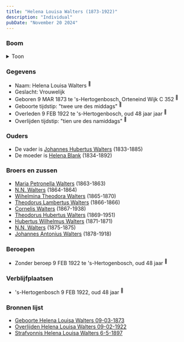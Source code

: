 ```yaml
---
title: "Helena Louisa Walters (1873-1922)"
description: "Individual"
pubDate: "November 20 2024"
---
```


### Boom
<details><summary>Toon</summary>

![test](https://www.plantuml.com/plantuml/svg/dPDFIyD04CNl-oa6FVHKQ1Fx9wKK6scieYAYYAUoISPcoMQtx6oG8ltkJctKOaN1sp8xRzzlth2dvANpTQK5bSgif9CLf38hbyxM9Z-psZhmJXhYApHU52f7o9JBDExEMAty6YgiKdIqAv57XzQlLoZsNisq989N0G2nTJcw-q9bfK6YyRYIoamc48gD42suVRSYiLCSNTf26kw3USqUlYPub9ejw0WamKMdqnb40CUpCEabCHkyFYlK-GR6erIcwqLglTSuca0tWEd3ENI7OGWjQi_vBRj4arhAYZqHbRNM2sdoHUOiKMhPcjKHN4-VM3pi7Oet7wXpr6Wan5gQyfDks66w99w5i_0Nkh3B1dTRkfD_qF5ibzCRLaV1BtZZqGlckJBBhLypJpzu1qqODEZ1iLRBmgzHQ_l2i1lHnDjkDnsYcUYhq2YviBsA-k9R65UsLYGFTXRruNFlVwSJDU4C_hUwP1P3Dmf-p4QSeidv0xm1)
</details>

### Gegevens
- Naam: Helena Louisa Walters <sup><a href="../s00125/" style="text-decoration:none" title="Geboorte Helena Louisa Walters 09-03-1873">:link:</a></sup>
- Geslacht: Vrouwelijk
- Geboren 9 MAR 1873 te 's-Hertogenbosch, Orteneind Wijk C 352 <sup><a href="../s00125/" style="text-decoration:none" title="Geboorte Helena Louisa Walters 09-03-1873">:link:</a></sup>
- Geboorte tijdstip: "twee ure des middags" <sup><a href="../s00125/" style="text-decoration:none" title="Geboorte Helena Louisa Walters 09-03-1873">:link:</a></sup>
- Overleden 9 FEB 1922 te 's-Hertogenbosch, oud 48 jaar jaar <sup><a href="../s00134/" style="text-decoration:none" title="Overlijden Helena Louisa Walters 09-02-1922">:link:</a></sup>
- Overlijden tijdstip: "tien ure des namiddags" <sup><a href="../s00134/" style="text-decoration:none" title="Overlijden Helena Louisa Walters 09-02-1922">:link:</a></sup>

### Ouders
- De vader is [Johannes Hubertus Walters](../i00079/) (1833-1885)
- De moeder is [Helena Blank](../i00080/) (1834-1892)

### Broers en zussen
- [Maria Petronella Walters](../i00090/) (1863-1863)
- [N.N. Walters](../i00091/) (1864-1864)
- [Wihelmina Theodora Walters](../i00092/) (1865-1870)
- [Theodorus Lambertus Walters](../i00093/) (1866-1866)
- [Cornelis Walters](../i00094/) (1867-1938)
- [Theodorus Hubertus Walters](../i00075/) (1869-1951)
- [Hubertus Wilhelmus Walters](../i00095/) (1871-1871)
- [N.N. Walters](../i00097/) (1875-1875)
- [Johannes Antonius Walters](../i00098/) (1878-1918)

### Beroepen
- Zonder beroep 9 FEB 1922 te 's-Hertogenbosch, oud 48 jaar <sup><a href="../s00134/" style="text-decoration:none" title="Overlijden Helena Louisa Walters 09-02-1922">:link:</a></sup>

### Verblijfplaatsen
- 's-Hertogenbosch  9 FEB 1922, oud 48 jaar  <sup><a href="../s00134/" style="text-decoration:none" title="Overlijden Helena Louisa Walters 09-02-1922">:link:</a></sup>

### Bronnen lijst
- [Geboorte Helena Louisa Walters 09-03-1873](../s00125/)
- [Overlijden Helena Louisa Walters 09-02-1922](../s00134/)
- [Strafvonnis Helena Louisa Walters 6-5-1897](../s00240/)